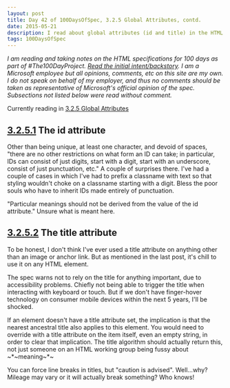```yaml
---
layout: post
title: Day 42 of 100DaysOfSpec, 3.2.5 Global Attributes, contd.
date: 2015-05-21
description: I read about global attributes (id and title) in the HTML spec.
tags: 100DaysOfSpec
---
```


*I am reading and taking notes on the HTML specifications for 100 days as part of #The100DayProject. [Read the initial intent/backstory](http://melanie-richards.com/blog/100-day-project). I am a Microsoft employee but all opinions, comments, etc on this site are my own. I do not speak on behalf of my employer, and thus no comments should be taken as representative of Microsoft's official opinion of the spec. Subsections not listed below were read without comment.*

Currently reading in [3.2.5 Global Attributes](http://www.w3.org/TR/html5/dom.html#global-attributes)

## [3.2.5.1](http://www.w3.org/TR/html5/dom.html#the-id-attribute) The id attribute

Other than being unique, at least one character, and devoid of spaces, "there are no other restrictions on what form an ID can take; in particular, IDs can consist of just digits, start with a digit, start with an underscore, consist of just punctuation, etc." A couple of surprises there. I've had a couple of cases in which I've had to prefix a classname with text so that styling wouldn't choke on a classname starting with a digit. Bless the poor souls who have to inherit IDs made entirely of punctuation.

"Particular meanings should not be derived from the value of the id attribute." Unsure what is meant here.

## [3.2.5.2](http://www.w3.org/TR/html5/dom.html#the-title-attribute) The title attribute

To be honest, I don't think I've ever used a title attribute on anything other than an image or anchor link. But as mentioned in the last post, it's chill to use it on any HTML element.

The spec warns not to rely on the title for anything important, due to accessibility problems. Chiefly not being able to trigger the title when interacting with keyboard or touch. But if we don't have finger-hover technology on consumer mobile devices within the next 5 years, I'll be shocked.

If an element doesn't have a title attribute set, the implication is that the nearest ancestral title also applies to this element. You would need to override with a title attribute on the item itself, even an empty string, in order to clear that implication. The title algorithm should actually return this, not just someone on an HTML working group being fussy about ~*~meaning~*~

You can force line breaks in titles, but "caution is advised". Well...why? Mileage may vary or it will actually break something? Who knows!
